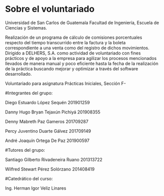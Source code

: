 # Sobre el voluntariado

Universidad de San Carlos de Guatemala
Facultad de Ingeniería, Escuela de Ciencias y Sistemas.

Realización de un programa de cálculo de comisiones porcentuales respecto del tiempo transcurrido entre la factura y la boleta correspondiente a una venta como del registro de dichos movimientos. Dirigido a DELHERS, S.A. como actividad de voluntariado con fines prácticos y de apoyo a la empresa para agilizar los procesos mencionados llevados de manera manual y poco eficiente hasta la fecha de la realización de la práctica buscando mejorar y optimizar a través del software desarrollado.

Voluntariado para asignatura Prácticas Iniciales, Sección F-


#Integrantes del grupo:

Diego Estuardo López Sequén 201901259

Danny Hugo Bryan Tejaxún Pichiyá 201908355

Denny Mabreth Paz Gameros 201709287

Percy Juventino Duarte Gálvez 201709149

André Joaquín Ortega De Paz 201900597


#Tutores del grupo:

Santiago Gilberto Rivadeneira Ruano 201313722

Wilfred Stewart Pérez Solórzano 201408419


#Catedrático del curso:

Ing. Herman Igor Veliz Linares

